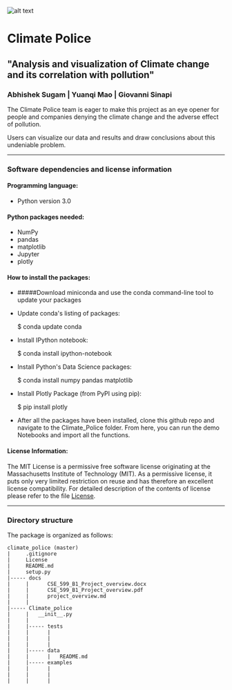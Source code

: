 ![alt text](https://github.com/abhisheksugam/Climate_Police/blob/master/docs/logo.png "Climate_Police ")
# Climate Police
## "Analysis and visualization of Climate change and its correlation with pollution"  

### Abhishek Sugam |  Yuanqi Mao | Giovanni Sinapi

The Climate Police team is eager to make this project as an eye opener for people and companies denying the climate change and the adverse effect of pollution.

Users can visualize our data and results and draw conclusions about this undeniable problem.



----
### Software dependencies and license information

#### Programming language:

- Python version 3.0

#### Python packages needed:

- NumPy
- pandas
- matplotlib
- Jupyter
- plotly

#### How to install the packages:

- #####Download miniconda and use the conda command-line tool to update your packages 

- Update conda's listing of packages:

    $ conda update conda

- Install IPython notebook:

    $ conda install ipython-notebook

- Install Python's Data Science packages:

    $ conda install numpy pandas matplotlib

- Install Plotly Package (from PyPI using pip):

    $ pip install plotly


- After all the packages have been installed, clone this github repo and navigate to the Climate_Police folder. From here, you can run the demo Notebooks and import all the functions. 

#### License Information:

The MIT License is a permissive free software license originating at the Massachusetts Institute of Technology (MIT). As a permissive license, it puts only very limited restriction on reuse and has therefore an excellent license compatibility. For detailed description of the contents of license please refer to the file [License](https://github.com/abhisheksugam/Climate_Police/blob/master/License).


----
### Directory structure

The package is organized as follows:
```
climate_police (master)
|     .gitignore
|     License
|     README.md
|     setup.py
|----- docs
|     |      CSE_599_B1_Project_overview.docx
|     |      CSE_599_B1_Project_overview.pdf
|     |      project_overview.md
|     |      
|----- Climate_police
|     |   __init__.py
|     |
|     |----- tests
|     |      |  
|     |      |  
|     |      |    
|     |----- data
|     |      |   README.md 
|     |----- examples 
|     |      |  
|     |      |  
|     |      |  
